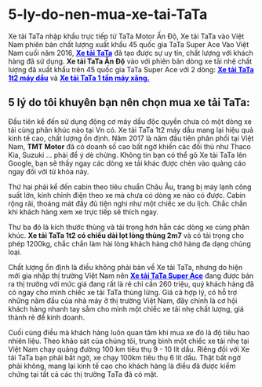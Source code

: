 # 5-ly-do-nen-mua-xe-tai-TaTa
Xe tải TaTa nhập khẩu trực tiếp từ TaTa Motor Ấn Độ, Xe tải TaTa vào Việt Nam phiên bản chất lượng xuất khẩu 45 quốc gia TaTa Super Ace
Vào Việt Nam cuối năm 2016, <span style="color: #0000ff;"><strong><a style="color: #0000ff;" href="https://www.facebook.com/xetaitatamiennam/">Xe tải TaTa</a></strong></span> đã tạo được sự uy tín, chất lượng với khách hàng đã sử dụng. <strong>Xe tải TaTa Ấn Độ</strong> vào với phiên bản dòng xe tải nhệ chất lượng đã xuất khẩu trên 45 quốc gia TaTa Super Ace với 2 dòng: <span style="color: #0000ff;"><strong><a style="color: #0000ff;" href="https://www.facebook.com/notes/xe-t%E1%BA%A3i-tata-%E1%BA%A5n-%C4%91%E1%BB%99/xe-t%E1%BA%A3i-tata-1t2-nh%E1%BA%ADp-kh%E1%BA%A9u-%E1%BA%A5n-%C4%91%E1%BB%99/1470401029754841/">Xe tải TaTa 1t2 máy dầu</a></strong></span> và <span style="color: #0000ff;"><strong><a style="color: #0000ff;" href="https://www.facebook.com/notes/xe-t%E1%BA%A3i-tata-%E1%BA%A5n-%C4%91%E1%BB%99/xe-t%E1%BA%A3i-tata-1t-%E1%BA%A5n-%C4%91%E1%BB%99/1475614369233507/">Xe tải TaTa 1 tấn máy xăng.</a></strong></span>
<h2><strong>5 lý do tôi khuyên bạn nên chọn mua xe tải TaTa:</strong></h2>
Đầu tiên kể đến sử dụng động cơ máy dầu độc quyền chưa có một dòng xe tải cùng phân khúc nào tại Vn có. Xe tải TaTa 1t2 máy dầu mang lại hiệu quả kinh tế cao, chất lượng ổn định. Năm 2017 là năm đầu tiên phân phối tại Việt Nam, <strong>TMT Motor</strong> đã có doanh số cao bất ngờ khiến các đối thủ như Thaco Kia, Suzuki ... phải để ý dè chừng. Không tin bạn có thể gõ Xe tải TaTa lên Google, bạn sẽ thấy ngay các dòng xe tải khác được chèn vào quảng cáo ngay đối với từ khóa này.

Thứ hai phải kể đến cabin theo tiêu chuẩn Châu Âu, trang bị máy lạnh công suất lớn, kính chỉnh điện theo xe mà chưa có dòng xe nào có được. Cabin rộng rãi, thoáng mát đầy đủ tiện nghi như một chiếc xe du lịch. Chắc chắn khi khách hàng xem xe trực tiếp sẽ thích ngay.

Thư ba đó là kích thước thùng và tải trọng hơn hẳn các dòng xe cùng phân khúc. <strong>Xe tải TaTa 1t2 có chiều dài lọt lòng thùng 2m7</strong> và có tải trọng cho phép 1200kg, chắc chắn làm hài lòng khách hàng chở hàng đa dạng chủng loại.

Chất lượng ổn định là điều không phải bàn về Xe tải TaTa, nhưng do hiện mới gia nhập thị trường Việt Nam nên <span style="color: #0000ff;"><strong><a style="color: #0000ff;" href="http://ototata.com/san-pham/xe-tai-tata">Xe tải TaTa Super Ace</a></strong></span> đang được bán ra thị trường với mức giá đang rất là rẻ chỉ cần 260 triệu, quý khách hàng đã có ngay cho mình chiếc xe tải TaTa thùng lửng. Giá cả hợp lý, có hỗ trợ những năm đầu của nhà máy ở thị trường Việt Nam, đây chính là cơ hội khách hàng nhanh tay sắm cho mình một chiếc xe tải nhẹ chất lượng, giá thành rẻ để kinh doanh.

Cuối cùng điều mà khách hàng luôn quan tâm khi mua xe đó là độ tiêu hao nhiên liệu. Theo khảo sát của chúng tôi, trung bình một chiếc xe tải nhẹ tại Việt Nam chạy quảng đường 100 km tiêu thụ 9 - 10 lít dầu. Riêng đối với Xe tải TaTa bạn phải bất ngờ, xe chạy 100km tiêu thụ 6 lít dầu. Thật bất ngờ phải không, mang lại kinh tế cao cho khách hàng là điều đã được kiểm chứng tại tất cả các thị trường TaTa đã có mặt.
